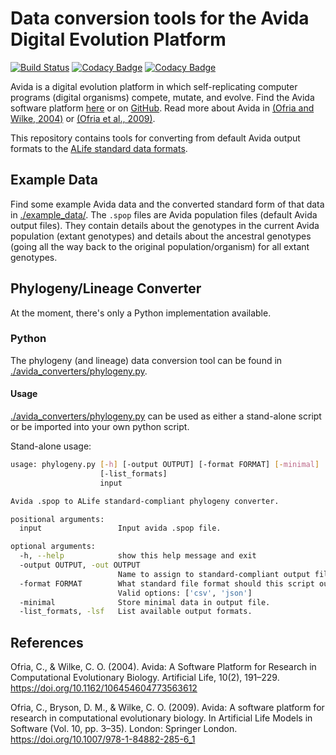 # Data conversion tools for the Avida Digital Evolution Platform

[![Build Status](https://travis-ci.org/alife-data-standards/converters-avida.svg?branch=master)](https://travis-ci.org/alife-data-standards/converters-avida) [![Codacy Badge](https://api.codacy.com/project/badge/Grade/21530327bc4943498b09e5ed0286e95f)](https://www.codacy.com/app/ALife-Data-Standards/converters-avida?utm_source=github.com&amp;utm_medium=referral&amp;utm_content=alife-data-standards/converters-avida&amp;utm_campaign=Badge_Grade) [![Codacy Badge](https://api.codacy.com/project/badge/Coverage/21530327bc4943498b09e5ed0286e95f)](https://www.codacy.com/app/ALife-Data-Standards/converters-avida?utm_source=github.com&utm_medium=referral&utm_content=alife-data-standards/converters-avida&utm_campaign=Badge_Coverage)

Avida is a digital evolution platform in which self-replicating computer programs
(digital organisms) compete, mutate, and evolve. Find the Avida software platform
[here](https://avida.devosoft.org/) or on [GitHub](https://github.com/devosoft/avida).
Read more about Avida in [(Ofria and Wilke, 2004)](https://doi.org/10.1162/106454604773563612)
or [(Ofria et al., 2009)](https://doi.org/10.1007/978-1-84882-285-6_1).

This repository contains tools for converting from default Avida output formats to
the [ALife standard data formats](https://github.com/alife-data-standards/alife-data-standards).

## Example Data

Find some example Avida data and the converted standard form of that data in [./example_data/](./example_data/).
The `.spop` files are Avida population files (default Avida output files).
They contain details about the genotypes in the current Avida population (extant
genotypes) and details about the ancestral genotypes (going all the way back to
the original population/organism) for all extant genotypes.

## Phylogeny/Lineage Converter

At the moment, there's only a Python implementation available.

### Python

The phylogeny (and lineage) data conversion tool can be found in
[./avida_converters/phylogeny.py](./avida_converters/phylogeny.py).

#### Usage

[./avida_converters/phylogeny.py](./avida_converters/phylogeny.py) can be used as
either a stand-alone script or be imported into your own python script.

Stand-alone usage:

``` bash
usage: phylogeny.py [-h] [-output OUTPUT] [-format FORMAT] [-minimal]
                    [-list_formats]
                    input

Avida .spop to ALife standard-compliant phylogeny converter.

positional arguments:
  input                 Input avida .spop file.

optional arguments:
  -h, --help            show this help message and exit
  -output OUTPUT, -out OUTPUT
                        Name to assign to standard-compliant output file.
  -format FORMAT        What standard file format should this script output?
                        Valid options: ['csv', 'json']
  -minimal              Store minimal data in output file.
  -list_formats, -lsf   List available output formats.
```

## References

Ofria, C., & Wilke, C. O. (2004). Avida: A Software Platform for Research in Computational Evolutionary Biology. Artificial Life, 10(2), 191–229. <https://doi.org/10.1162/106454604773563612>

Ofria, C., Bryson, D. M., & Wilke, C. O. (2009). Avida: A software platform for research in computational evolutionary biology. In Artificial Life Models in Software (Vol. 10, pp. 3–35). London: Springer London. <https://doi.org/10.1007/978-1-84882-285-6_1>
